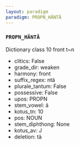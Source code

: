```yaml
---
layout: paradigm
paradigm: PROPN_HÄNTÄ
---
```

### ` PROPN_HÄNTÄ `

Dictionary class 10 front t~n
* clitics: False
* grade_dir: weaken
* harmony: front
* suffix_regex: ntä
* plurale_tantum: False
* possessive: False
* upos: PROPN
* stem_vowel: ä
* kotus_tn: 10
* pos: NOUN
* stem_diphthong: None
* kotus_av: J
* deletion: tä
